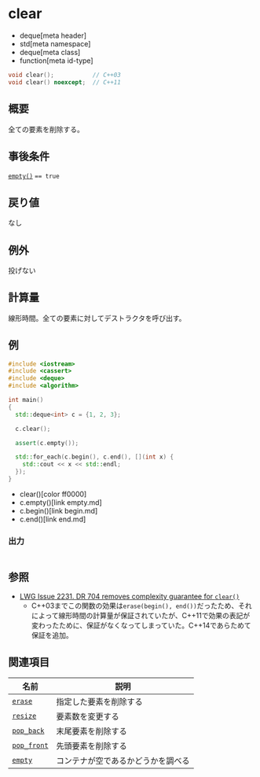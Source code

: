 # clear
* deque[meta header]
* std[meta namespace]
* deque[meta class]
* function[meta id-type]

```cpp
void clear();           // C++03
void clear() noexcept;  // C++11
```

## 概要
全ての要素を削除する。


## 事後条件
[`empty()`](/reference/deque/deque/empty.md) `== true`


## 戻り値
なし


## 例外
投げない


## 計算量
線形時間。全ての要素に対してデストラクタを呼び出す。


## 例
```cpp example
#include <iostream>
#include <cassert>
#include <deque>
#include <algorithm>

int main()
{
  std::deque<int> c = {1, 2, 3};

  c.clear();

  assert(c.empty());

  std::for_each(c.begin(), c.end(), [](int x) {
    std::cout << x << std::endl;
  });
}
```
* clear()[color ff0000]
* c.empty()[link empty.md]
* c.begin()[link begin.md]
* c.end()[link end.md]

### 出力
```
```

## 参照
- [LWG Issue 2231. DR 704 removes complexity guarantee for `clear()`](http://www.open-std.org/jtc1/sc22/wg21/docs/lwg-defects.html#2231)
    - C++03までこの関数の効果は`erase(begin(), end())`だったため、それによって線形時間の計算量が保証されていたが、C++11で効果の表記が変わったために、保証がなくなってしまっていた。C++14であらためて保証を追加。


## 関連項目

| 名前 | 説明 |
|-------------------------------|------------------------------------|
| [`erase`](erase.md)         | 指定した要素を削除する |
| [`resize`](resize.md)       | 要素数を変更する |
| [`pop_back`](pop_back.md)   | 末尾要素を削除する |
| [`pop_front`](pop_front.md) | 先頭要素を削除する |
| [`empty`](empty.md)         | コンテナが空であるかどうかを調べる |


